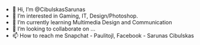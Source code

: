 - 👋 Hi, I’m @CibulskasSarunas
- 👀 I’m interested in Gaming, IT, Design/Photoshop.
- 🌱 I’m currently learning Multimedia Design and Communication
- 💞️ I’m looking to collaborate on ...
- 📫 How to reach me Snapchat - Paulitojl, Facebook - Sarunas Cibulskas

<!---
CibulskasSarunas/CibulskasSarunas is a ✨ special ✨ repository because its `README.md` (this file) appears on your GitHub profile.
You can click the Preview link to take a look at your changes.
--->
